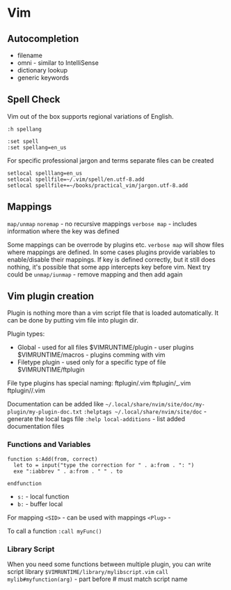 # Vim

## Autocompletion

* filename
* omni - similar to IntelliSense
* dictionary lookup
* generic keywords

## Spell Check

Vim out of the box supports regional variations of English.
```
:h spellang

:set spell
:set spellang=en_us
```
For specific professional jargon and terms separate files can be created
```
setlocal spelllang=en_us
setlocal spellfile=~/.vim/spell/en.utf-8.add
setlocal spellfile+=~/books/practical_vim/jargon.utf-8.add
```

## Mappings

`map/unmap`
`noremap` - no recursive mappings
`verbose map` - includes information where the key was defined

Some mappings can be overrode by plugins etc. `verbose map` will show files where mappings are defined.
In some cases plugins provide variables to enable/disable their mappings.
If key is defined correctly, but it still does nothing, it's possible that some app intercepts key before vim.
Next try could be `unmap/iunmap` - remove mapping and then add again

## Vim plugin creation

Plugin is nothing more than a vim script file that is loaded automatically.
It can be done by putting vim file into plugin dir.

Plugin types:
* Global - used for all files
  $VIMRUNTIME/plugin - user plugins
  $VIMRUNTIME/macros - plugins comming with vim
* Filetype plugin - used only for a specific type of file
  $VIMRUNTIME/ftplugin

File type plugins has special naming:
ftplugin/<filetype>.vim
ftplugin/<filetype>_<name>.vim
ftplugin/<filetype>/<name>.vim

Documentation can be added like `~/.local/share/nvim/site/doc/my-plugin/my-plugin-doc.txt`
`:helptags ~/.local/share/nvim/site/doc` - generate the local tags file 
`:help local-additions` - list added documentation files

### Functions and Variables

```
function s:Add(from, correct)
  let to = input("type the correction for " . a:from . ": ")
  exe ":iabbrev " . a:from . " " . to

endfunction
```

* `s:` - local function
* `b:` - buffer local 

For mapping
`<SID>` - can be used with mappings
`<Plug>` - 

To call a function `:call myFunc()`

### Library Script

When you need some functions between multiple plugin, you can write script library
`$VIMRUNTIME/library/mylibscript.vim`
`call mylib#myfunction(arg)` - part before # must match script name
